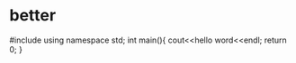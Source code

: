 # better
#include<iostream>
  using namespace std;
  int main(){
   cout<<hello word<<endl;
  return 0;
  }
